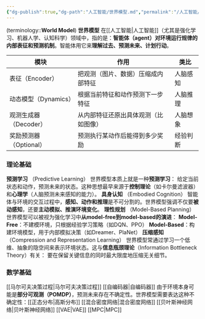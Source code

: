 ```yaml
---
{"dg-publish":true,"dg-path":"人工智能/世界模型.md","permalink":"/人工智能/世界模型/","dgPassFrontmatter":true,"noteIcon":"","created":"2025-04-25T23:25:00.000+08:00","updated":"2025-06-17T19:22:27.000+08:00"}
---
```


(terminology::**World Model**)   **世界模型**
在[[人工智能\|人工智能]]（尤其是强化学习、机器人学、认知科学）领域中，指的是：**智能体（agent）对环境运行规律的内部表征和预测机制**。智能体用它来**理解过去、预测未来、计划行动**。


|模块|作用|类比|
|---|---|---|
|表征（Encoder）|把观测（图片、数据）压缩成内部特征|人脑感知|
|动态模型（Dynamics）|根据当前特征和动作预测下一步特征|人脑推理|
|观测生成器（Decoder）|从内部特征还原出具体观测（比如图像）|人脑想象|
|奖励预测器（Optional）|预测执行某动作后能得到多少奖励|经验判断|

### 理论基础
**预测学习** （Predictive Learning）
	世界模型本质上就是一种**预测学习**：  给定当前状态和动作，预测未来的状态。这种思想最早来源于**控制理论**（如卡尔曼滤波器）和**心理学**（人脑预测未来感知的能力）。
**具身认知** （Embodied Cognition）
	智能体与环境的交互过程中，**感知、动作和推理**是不可分割的。世界模型强调不仅要**被动感知**，还要**主动模拟、推演环境变化**。
**理性规划** （Model-Based Planning）
	世界模型可以被视为强化学习中**从model-free到model-based的演进**：
	 **Model-Free**：不建模环境，只根据经验学习策略（如DQN、PPO）
	 **Model-Based**：构建环境模型，用于内部模拟决策（如Dreamer、PlaNet）
**压缩感知**（Compression and Representation Learning）
	世界模型常通过学习一个低维、抽象的隐空间来表示环境状态。这与**信息瓶颈理论**（Information Bottleneck Theory）有关：  要在保留关键信息的同时最大限度地压缩无关细节。


### 数学基础
[[马尔可夫决策过程\|马尔可夫决策过程]]
[[自编码器\|自编码器]]
由于环境本身可能是**部分可观测（POMDP）**，预测未来存在不确定性。世界模型需要表达这种不确定性：[[正态分布\|高斯分布]]
[[混合密度网络\|混合密度网络]]
[[贝叶斯神经网络\|贝叶斯神经网络]]
[[VAE\|VAE]]
[[MPC\|MPC]]

